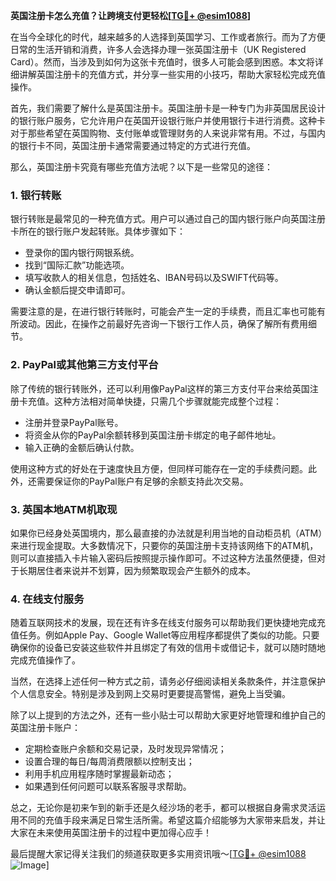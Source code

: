 **英国注册卡怎么充值？让跨境支付更轻松[[TG💪+ @esim1088](https://t.me/s/esim1088)]**

在当今全球化的时代，越来越多的人选择到英国学习、工作或者旅行。而为了方便日常的生活开销和消费，许多人会选择办理一张英国注册卡（UK Registered Card）。然而，当涉及到如何为这张卡充值时，很多人可能会感到困惑。本文将详细讲解英国注册卡的充值方式，并分享一些实用的小技巧，帮助大家轻松完成充值操作。

首先，我们需要了解什么是英国注册卡。英国注册卡是一种专门为非英国居民设计的银行账户服务，它允许用户在英国开设银行账户并使用银行卡进行消费。这种卡对于那些希望在英国购物、支付账单或管理财务的人来说非常有用。不过，与国内的银行卡不同，英国注册卡通常需要通过特定的方式进行充值。

那么，英国注册卡究竟有哪些充值方法呢？以下是一些常见的途径：

### 1. 银行转账

银行转账是最常见的一种充值方式。用户可以通过自己的国内银行账户向英国注册卡所在的银行账户发起转账。具体步骤如下：

- 登录你的国内银行网银系统。
- 找到“国际汇款”功能选项。
- 填写收款人的相关信息，包括姓名、IBAN号码以及SWIFT代码等。
- 确认金额后提交申请即可。

需要注意的是，在进行银行转账时，可能会产生一定的手续费，而且汇率也可能有所波动。因此，在操作之前最好先咨询一下银行工作人员，确保了解所有费用细节。

### 2. PayPal或其他第三方支付平台

除了传统的银行转账外，还可以利用像PayPal这样的第三方支付平台来给英国注册卡充值。这种方法相对简单快捷，只需几个步骤就能完成整个过程：

- 注册并登录PayPal账号。
- 将资金从你的PayPal余额转移到英国注册卡绑定的电子邮件地址。
- 输入正确的金额后确认付款。

使用这种方式的好处在于速度快且方便，但同样可能存在一定的手续费问题。此外，还需要保证你的PayPal账户有足够的余额支持此次交易。

### 3. 英国本地ATM机取现

如果你已经身处英国境内，那么最直接的办法就是利用当地的自动柜员机（ATM）来进行现金提取。大多数情况下，只要你的英国注册卡支持该网络下的ATM机，则可以直接插入卡片输入密码后按照提示操作即可。不过这种方法虽然便捷，但对于长期居住者来说并不划算，因为频繁取现会产生额外的成本。

### 4. 在线支付服务

随着互联网技术的发展，现在还有许多在线支付服务可以帮助我们更快捷地完成充值任务。例如Apple Pay、Google Wallet等应用程序都提供了类似的功能。只要确保你的设备已安装这些软件并且绑定了有效的信用卡或借记卡，就可以随时随地完成充值操作了。

当然，在选择上述任何一种方式之前，请务必仔细阅读相关条款条件，并注意保护个人信息安全。特别是涉及到网上交易时更要提高警惕，避免上当受骗。

除了以上提到的方法之外，还有一些小贴士可以帮助大家更好地管理和维护自己的英国注册卡账户：

- 定期检查账户余额和交易记录，及时发现异常情况；
- 设置合理的每日/每周消费限额以控制支出；
- 利用手机应用程序随时掌握最新动态；
- 如果遇到任何问题可以联系客服寻求帮助。

总之，无论你是初来乍到的新手还是久经沙场的老手，都可以根据自身需求灵活运用不同的充值手段来满足日常生活所需。希望这篇介绍能够为大家带来启发，并让大家在未来使用英国注册卡的过程中更加得心应手！

最后提醒大家记得关注我们的频道获取更多实用资讯哦～[[TG💪+ @esim1088](https://t.me/s/esim1088) ![Image](https://i.postimg.cc/4NQfJmqS/Snipaste-2025-05-13-00-14-12.png)]